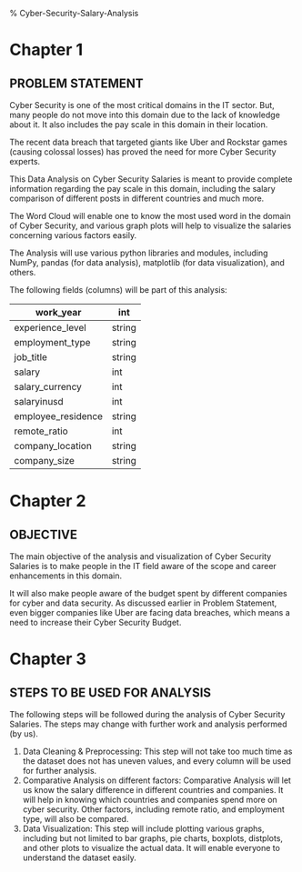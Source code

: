 % Cyber-Security-Salary-Analysis
# Chapter 1
## PROBLEM STATEMENT
Cyber Security is one of the most critical domains in the IT sector. But, many people do not move into this domain due to the lack of knowledge about it. It also includes the pay scale in this domain in their location.

The recent data breach that targeted giants like Uber and Rockstar games (causing colossal losses) has proved the need for more Cyber Security experts.

This Data Analysis on Cyber Security Salaries is meant to provide complete information regarding the pay scale in this domain, including the salary comparison of different posts in different countries and much more.

The Word Cloud will enable one to know the most used word in the domain of Cyber Security, and various graph plots will help to visualize the salaries concerning various factors easily.

The Analysis will use various python libraries and modules, including NumPy, pandas (for data analysis), matplotlib (for data visualization), and others.

The following fields (columns) will be part of this analysis:

| work_year | int |
| --- | --- |
| experience_level | string |
| employment_type | string |
| job_title | string |
| salary | int |
| salary_currency | int |
| salaryinusd | int |
| employee_residence | string |
| remote_ratio | int |
| company_location | string |
| company_size | string |

# Chapter 2
## OBJECTIVE
The main objective of the analysis and visualization of Cyber Security Salaries is to make people in the IT field aware of the scope and career enhancements in this domain.

It will also make people aware of the budget spent by different companies for cyber and data security. As discussed earlier in Problem Statement, even bigger companies like Uber are facing data breaches, which means a need to increase their Cyber Security Budget.

# Chapter 3
## STEPS TO BE USED FOR ANALYSIS
The following steps will be followed during the analysis of Cyber Security Salaries. The steps may change with further work and analysis performed (by us).
1. Data Cleaning & Preprocessing: This step will not take too much time as the dataset does not has uneven values, and every column will be used for further analysis.
2. Comparative Analysis on different factors: Comparative Analysis will let us know the salary difference in different countries and companies.
It will help in knowing which countries and companies spend more on cyber security. Other factors, including remote ratio, and employment type, will also be compared.
3. Data Visualization: This step will include plotting various graphs, including but not limited to bar graphs, pie charts, boxplots, distplots, and other plots to visualize the actual data.
It will enable everyone to understand the dataset easily.

